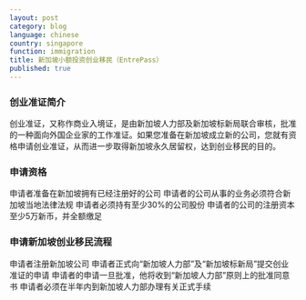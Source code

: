 ```yaml
---
layout: post
category: blog
language: chinese
country: singapore
function: immigration
title: 新加坡小额投资创业移民（EntrePass）
published: true
---
```


<h3>创业准证简介</h3>
创业准证，又称作商业入境证，是由新加坡人力部及新加坡标新局联合审核，批准的一种面向外国企业家的工作准证。如果您准备在新加坡成立新的公司，您就有资格申请创业准证，从而进一步取得新加坡永久居留权，达到创业移民的目的。


<h3>申请资格</h3>
申请者准备在新加坡拥有已经注册好的公司 
申请者的公司从事的业务必须符合新加坡当地法律法规 
申请者必须持有至少30%的公司股份 
申请者的公司的注册资本至少5万新币，并全额缴足


<h3>申请新加坡创业移民流程</h3>
申请者注册新加坡公司 
申请者正式向“新加坡人力部”及“新加坡标新局”提交创业准证的申请 
申请者的申请一旦批准，他将收到“新加坡人力部”原则上的批准同意书 
申请者必须在半年内到新加坡人力部办理有关正式手续